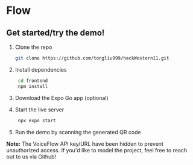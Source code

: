 # Flow

## Get started/try the demo!

1. Clone the repo

   ```bash
   git clone https://github.com/tongliu999/hackWestern11.git
   ```

2. Install dependencies

   ```bash
    cd frontend
    npm install
   ```

3. Download the Expo Go app (optional)
   
4. Start the live server

   ```bash
    npx expo start
   ```
     
5. Run the demo by scanning the generated QR code

**Note:** The VoiceFlow API key/URL have been hidden to prevent unauthorized access. If you'd like to model the project, feel free to reach out to us via Github! 
